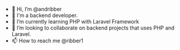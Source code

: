 - 👋 Hi, I’m @andribber
- 👀 I'm a backend developer.
- 🌱 I’m currently learning PHP with Laravel Framework
- 💞️ I’m looking to collaborate on backend projects that uses PHP and Laravel.
- 📫 How to reach me @ribber1

<!---
andribber/andribber is a ✨ special ✨ repository because its `README.md` (this file) appears on your GitHub profile.
You can click the Preview link to take a look at your changes.
--->
